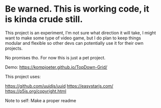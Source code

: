 # Be warned. This is working code, it is kinda crude still. 

This project is an experiment, I'm not sure what direction it will take, I might want to make some type of video game, but I do plan to keep things modular and flexible so other devs can potentially use it for their own projects. 

No promises tho. For now this is just a pet project.

Demo: https://kompjoeter.github.io/TopDown-Grid/

This project uses: 

https://github.com/uuidjs/uuid
https://easystarjs.com/
https://p5js.org/copyright.html

Note to self: Make a proper readme
